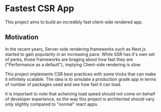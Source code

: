 # Fastest CSR App

This project aims to build an incredibly fast client-side rendered app.

## Motivation

In the recent years, Server-side rendering frameworks such as Next.js started to gain popularity in an increasing pace.
While SSR has it's own set of perks, those frameworks are braging about how fast they are ("Performance as a default"), implying Client-side rendering is slow.

This project implements CSR best practices with some tricks that can make it infinitely scalable.
The idea is to simulate a production grade app in terms of number of packages used and see how fast it can load.

It is important to note that acheiving load speed should not come on behalf of developer experience, so the way this project is architected should vary only slightly compared to "normal" react apps.
